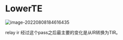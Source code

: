 # LowerTE

![image-20220808184616435](D:\Repo\learning_repo\LowerTE.assets\image-20220808184616435.png)

relay ir 经过这个pass之后最主要的变化是从IR转换为TIR。